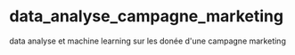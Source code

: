 # data_analyse_campagne_marketing
data analyse et machine learning sur les donée d'une campagne marketing

